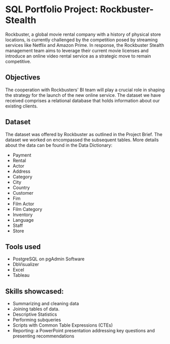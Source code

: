 # SQL Portfolio Project: Rockbuster-Stealth
Rockbuster, a global movie rental company with a history of physical store locations, is currently challenged by the competition posed by streaming services like Netflix and Amazon Prime. In response, the Rockbuster Stealth management team aims to leverage their current movie licenses and introduce an online video rental service as a strategic move to remain competitive.

## Objectives
The cooperation with Rockbusters' BI team will play a crucial role in shaping the strategy for the launch of the new online service. The dataset we have received comprises a relational database that holds information about our existing clients.

## Dataset
The dataset was offered by Rockbuster as outlined in the Project Brief. The dataset we worked on encompassed the subsequent tables. More details about the data can be found in the Data Dictionary:
+ Payment
+ Rental
+ Actor
+ Address
+ Category
+ City
+ Country
+ Customer
+ Fim
+ Film Actor
+ Film Category
+ Inventory
+ Language
+ Staff
+ Store

## Tools used
+ PostgreSQL on pgAdmin Software
+ DbVisualizer
+ Excel
+ Tableau

## Skills showcased:
+ Summarizing and cleaning data
+ Joining tables of data.
+ Descriptive Statistics
+ Performing subqueries 
+ Scripts with Common Table Expressions (CTEs)
+ Reporting: a PowerPoint presentation addressing key questions and presenting recommendations

